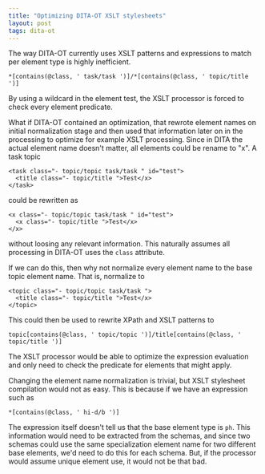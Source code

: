 ```yaml
---
title: "Optimizing DITA-OT XSLT stylesheets"
layout: post
tags: dita-ot
---
```

The way DITA-OT currently uses XSLT patterns and expressions to match per element type is highly inefficient.

    *[contains(@class, ' task/task ')]/*[contains(@class, ' topic/title ')]
    
By using a wildcard in the element test, the XSLT processor is forced to check every element predicate.

What if DITA-OT contained an optimization, that rewrote element names on initial normalization stage and then
used that information later on in the processing to optimize for example XSLT processing. Since in DITA the actual
element name doesn't matter, all elements could be rename to "x". A task topic

    <task class="- topic/topic task/task " id="test">
      <title class="- topic/title ">Test</x>
    </task>

could be rewritten as

    <x class="- topic/topic task/task " id="test">
      <x class="- topic/title ">Test</x>
    </x>

without loosing any relevant information. This naturally assumes all processing in DITA-OT uses the `class` attribute.

If we can do this, then why not normalize every element name to the base topic element name. That is, normalize to

    <topic class="- topic/topic task/task ">
      <title class="- topic/title ">Test</x>
    </topic>
    
This could then be used to rewrite XPath and XSLT patterns to

    topic[contains(@class, ' topic/topic ')]/title[contains(@class, ' topic/title ')]

The XSLT processor would be able to optimize the expression evaluation and only need to check the predicate for elements that
might apply.

Changing the element name normalization is trivial, but XSLT stylesheet compilation would not as easy. This is because if we have
an expression such as

    *[contains(@class, ' hi-d/b ')]

The expression itself doesn't tell us that the base element type is `ph`. This information would need to be extracted from the
schemas, and since two schemas could use the same specialization element name for two different base elements, we'd need to do this
for each schema. But, if the processor would assume unique element use, it would not be that bad.
